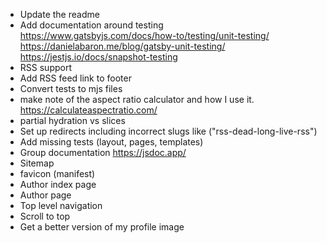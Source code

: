 
- Update the readme
- Add documentation around testing
    https://www.gatsbyjs.com/docs/how-to/testing/unit-testing/
    https://danielabaron.me/blog/gatsby-unit-testing/
    https://jestjs.io/docs/snapshot-testing
- RSS support
- Add RSS feed link to footer
- Convert tests to mjs files
- make note of the aspect ratio calculator and how I use it. https://calculateaspectratio.com/ 
- partial hydration vs slices
- Set up redirects including incorrect slugs like ("rss-dead-long-live-rss")
- Add missing tests (layout, pages, templates)
- Group documentation https://jsdoc.app/
- Sitemap
- favicon (manifest)
- Author index page
- Author page
- Top level navigation
- Scroll to top
- Get a better version of my profile image